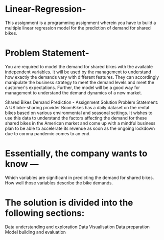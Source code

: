 # Linear-Regression-
This assignment is a programming assignment wherein you have to build a multiple linear regression model for the prediction of demand for shared bikes.
# Problem Statement-
You are required to model the demand for shared bikes with the available independent variables. It will be used by the management to understand how exactly the demands vary with different features. They can accordingly manipulate the business strategy to meet the demand levels and meet the customer's expectations. Further, the model will be a good way for management to understand the demand dynamics of a new market.

Shared Bikes Demand Prediction - Assignment Solution Problem Statement: A US bike-sharing provider BoomBikes has a daily dataset on the rental bikes based on various environmental and seasonal settings. It wishes to use this data to understand the factors affecting the demand for these shared bikes in the American market and come up with a mindful business plan to be able to accelerate its revenue as soon as the ongoing lockdown due to corona pandemic comes to an end.

# Essentially, the company wants to know —
Which variables are significant in predicting the demand for shared bikes.
How well those variables describe the bike demands.

# The solution is divided into the following sections:
Data understanding and exploration
Data Visualisation
Data preparation
Model building and evaluation


